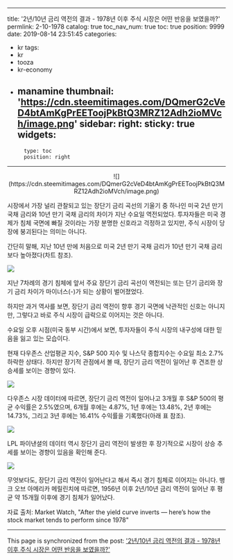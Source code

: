 
---
title: '2년/10년 금리 역전의 결과 - 1978년 이후 주식 시장은 어떤 반응을 보였을까?'
permlink: 2-10-1978
catalog: true
toc_nav_num: true
toc: true
position: 9999
date: 2019-08-14 23:51:45
categories:
- kr
tags:
- kr
- tooza
- kr-economy
- manamine
thumbnail: 'https://cdn.steemitimages.com/DQmerG2cVeD4btAmKgPrEEToojPkBtQ3MRZ12Adh2ioMVch/image.png'
sidebar:
    right:
        sticky: true
widgets:
    -
        type: toc
        position: right
---


<center>
![](https://cdn.steemitimages.com/DQmerG2cVeD4btAmKgPrEEToojPkBtQ3MRZ12Adh2ioMVch/image.png)
</center>

시장에서 가장 널리 관찰되고 있는 장단기 금리 곡선의 기울기 중 하나인 미국 2년 만기 국채 금리와 10년 만기 국채 금리의 차이가 지난 수요일 역전되었다. 투자자들은 미국 경제가 침체 국면에 빠질 것이라는 가장 분명한 신호라고 걱정하고 있지만, 주식 시장이 당장에 붕괴된다는 의미는 아니다.​

간단히 말해, 지난 10년 만에 처음으로 미국 2년 만기 국채 금리가 10년 만기 국채 금리 보다 높아졌다(차트 참조).

![](https://cdn.steemitimages.com/DQmaV2DQYrPCj4TAGqA1vAqrvNjavkVpnP2MKoYHXtH1ZSt/image.png)

지난 7차례의 경기 침체에 앞서 주요 장단기 금리 곡선이 역전되는 또는 단기 금리와 장기 금리 차이가 마이너스(-)가 되는 상황이 벌어졌었다.​

하지만 과거 역사를 보면, 장단기 금리 역전이 향후 경기 국면에 낙관적인 신호는 아니지만, 그렇다고 바로 주식 시장이 급락으로 이어지는 것은 아니다.​

수요일 오후 시점(미국 동부 시간)에서 보면, 투자자들이 주식 시장의 내구성에 대한 믿음을 잃고 있는 모습이다.​

현재 다우존스 산업평균 지수, S&P 500 지수 및 나스닥 종합지수는 수요일 최소 2.7% 하락한 상태다. 하지만 장기적 관점에서 볼 때, 장단기 금리 역전이 일어난 후 견조한 상승세를 보이는 경향이 있다.

![](https://cdn.steemitimages.com/DQmc7eDFUWaQ43B5QTf7pBRGSEhfCw2CL7jbWw88ecu7WLz/image.png)

다우존스 시장 데이터에 따르면, 장단기 금리 역전이 일어나고 3개월 후 S&P 500의 평균 수익률은 2.5%였으며, 6개월 후에는 4.87%, 1년 후에는 13.48%, 2년 후에는 14.73%, 그리고 3년 후에는 16.41% 수익률을 기록했다(아래 표 참조).

![](https://cdn.steemitimages.com/DQmcyqU8p9Xqu3CuugDRXeNrFK3EgNdtPbF5CCNgTRKtZry/image.png)

LPL 파이낸셜의 데이터 역시 장단기 금리 역전이 발생한 후 장기적으로 시장이 상승 추세를 보이는 경향이 있음을 확인해 준다.

![](https://cdn.steemitimages.com/DQmPPZMPowR7baKkJzNys4N8MvLYcsYhL7LXZqyL2FELQBS/image.png)

무엇보다도, 장단기 금리 역전이 일어난다고 해서 즉시 경기 침체로 이어지는 아니다. 뱅크 오브 아메리카 메릴린치에 따르면, 1956년 이후 2년/10년 금리 역전이 일어난 후 평균 약 15개월 이후에 경기 침체가 일어났다.​

자료 출처: Market Watch, "After the yield curve inverts — here’s how the stock market tends to perform since 1978"

- - -

This page is synchronized from the post: ['2년/10년 금리 역전의 결과 - 1978년 이후 주식 시장은 어떤 반응을 보였을까?'](https://steemit.com/@pius.pius/2-10-1978)
